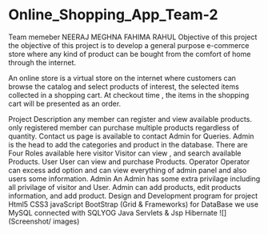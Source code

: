 # Online_Shopping_App_Team-2
Team memeber
NEERAJ
MEGHNA
FAHIMA
RAHUL
Objective of this project
the objective of this project is to develop a general purpose e-commerce
store where any kind of product can be bought from the comfort of home through the internet.

An online store is a virtual store on the internet where customers can browse the catalog and select products of interest, the selected items collected in a shopping cart. At checkout time , the items in the shopping cart will be presented as an order.

Project Description
any member can register and view available products.
only registered member can purchase multiple products regardless of quantity.
Contact us page is available to contact Admin for Queries.
Admin is the head to add the categories and product in the database.
There are Four Roles available here
visitor
Visitor can view , and search available Products.
User
User can view and purchase Products.
Operator
Operator can excess add option and can view everything of admin panel and also users some information.
Admin
An Admin has some extra privilage including all privilage of visitor and User.
Admin can add products, edit products information, and add product.
Design and Development program for project
Html5
CSS3
javaScript
BootStrap (Grid & Frameworks)
for DataBase we use MySQL connected with SQLYOG
Java
Servlets & Jsp
Hibernate
![](Screenshot/ images)
